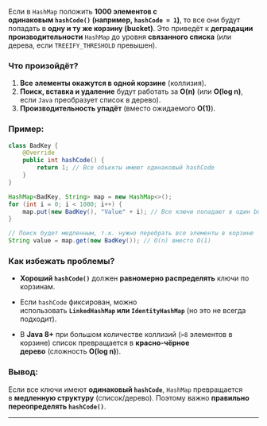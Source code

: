 Если в `HashMap` положить **1000 элементов с одинаковым `hashCode()` (например, `hashCode = 1`)**, то все они будут попадать в **одну и ту же корзину (bucket)**. Это приведёт к **деградации производительности** `HashMap` до уровня **связанного списка** (или дерева, если `TREEIFY_THRESHOLD` превышен).

### Что произойдёт?
1. **Все элементы окажутся в одной корзине** (коллизия).    
2. **Поиск, вставка и удаление** будут работать за **O(n)** (или **O(log n)**, если `Java` преобразует список в дерево).    
3. **Производительность упадёт** (вместо ожидаемого **O(1)**).    

### Пример:
```java
class BadKey {
    @Override
    public int hashCode() {
        return 1; // Все объекты имеют одинаковый hashCode
    }
}

HashMap<BadKey, String> map = new HashMap<>();
for (int i = 0; i < 1000; i++) {
    map.put(new BadKey(), "Value" + i); // Все ключи попадают в один bucket
}

// Поиск будет медленным, т.к. нужно перебрать все элементы в корзине
String value = map.get(new BadKey()); // O(n) вместо O(1)
```

### Как избежать проблемы?
- **Хороший `hashCode()`** должен **равномерно распределять** ключи по корзинам.
    
- Если `hashCode` фиксирован, можно использовать **`LinkedHashMap` или `IdentityHashMap`** (но это не всегда подходит).
    
- В **Java 8+** при большом количестве коллизий (`>8` элементов в корзине) список превращается в **красно-чёрное дерево** (сложность **O(log n)**).
    

### Вывод:
Если все ключи имеют **одинаковый `hashCode`**, `HashMap` превращается в **медленную структуру** (список/дерево). Поэтому важно **правильно переопределять `hashCode()`**.

---

